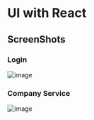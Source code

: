 # UI with React

## ScreenShots
### Login
![image](https://github.com/ydongchoi/React-Web/assets/84194034/d4b139fd-b24a-480b-9d2b-3b9fa245b1da)

### Company Service
![image](https://github.com/ydongchoi/React-Web/assets/84194034/0bdb991c-2c52-40d4-893b-558650765b18)
